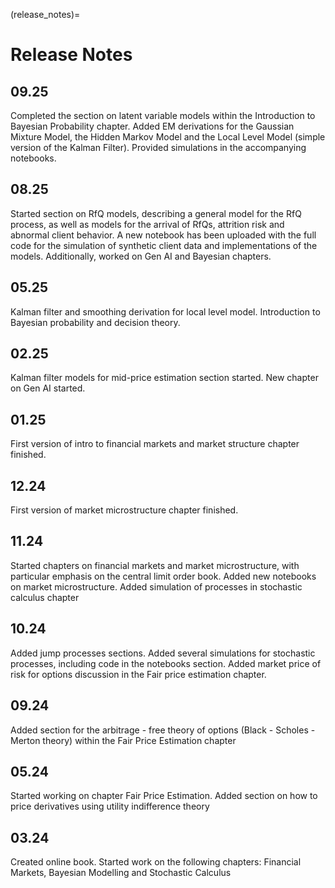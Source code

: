 (release_notes)=

# Release Notes

## 09.25
Completed the section on latent variable models within the Introduction to Bayesian Probability chapter. Added EM derivations for the Gaussian Mixture Model, the Hidden Markov Model and the Local Level Model (simple version of the Kalman Filter). Provided simulations in the accompanying notebooks. 

## 08.25
Started section on RfQ models, describing a general model for the RfQ process, as well as models for the arrival of RfQs, attrition risk and abnormal client behavior. A new notebook has been uploaded with the full code for the simulation of synthetic client data and implementations of the models. Additionally, worked on Gen AI and Bayesian chapters. 

## 05.25 
Kalman filter and smoothing derivation for local level model. Introduction to Bayesian probability and decision theory.

## 02.25
Kalman filter models for mid-price estimation section started. New chapter on Gen AI started.

## 01.25
First version of intro to financial markets and market structure chapter finished.

## 12.24
First version of market microstructure chapter finished.

## 11.24 
Started chapters on financial markets and market microstructure, with particular emphasis on the central limit order book. Added new notebooks on market microstructure. Added simulation of processes in stochastic calculus chapter

## 10.24
Added jump processes sections. Added several simulations for stochastic processes, including code in the notebooks section. Added market price of risk for options discussion in the Fair price estimation chapter.

## 09.24
Added section for the arbitrage - free theory of options (Black - Scholes - Merton theory) within the Fair Price Estimation chapter

## 05.24
Started working on chapter Fair Price Estimation. Added section on how to price derivatives using utility indifference theory

## 03.24
Created online book. Started work on the following chapters: Financial Markets, Bayesian Modelling and Stochastic Calculus






